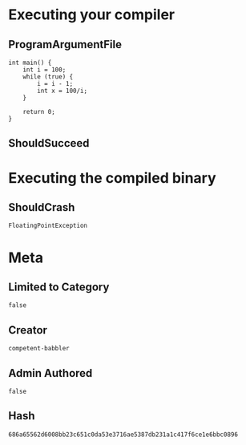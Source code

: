 # Executing your compiler

## ProgramArgumentFile

```
int main() {
    int i = 100;
    while (true) {
        i = i - 1;
        int x = 100/i;
    }

    return 0;
}
```

## ShouldSucceed

# Executing the compiled binary

## ShouldCrash

```
FloatingPointException
```

# Meta

## Limited to Category

```
false
```

## Creator

```
competent-babbler
```

## Admin Authored

```
false
```

## Hash

```
686a65562d6008bb23c651c0da53e3716ae5387db231a1c417f6ce1e6bbc0896
```
